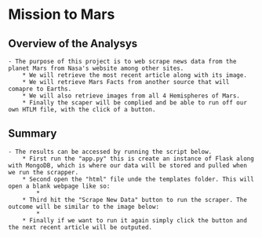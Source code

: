 # Mission to Mars

## Overview of the Analysys 
	- The purpose of this project is to web scrape news data from the planet Mars from Nasa's website among other sites. 
		* We will retrieve the most recent article along with its image.
		* We will retrieve Mars Facts from another source that will comapre to Earths.
		* We will also retrieve images from all 4 Hemispheres of Mars.
		* Finally the scaper will be complied and be able to run off our own HTLM file, with the click of a button.

## Summary
	- The results can be accessed by running the script below.
		* First run the "app.py" this is create an instance of Flask along with MongoDB, which is where our data will be stored and pulled when we run the scrapper.
		* Second open the "html" file unde the templates folder. This will open a blank webpage like so:
			*
		* Third hit the "Scrape New Data" button to run the scraper. The outcome will be similar to the image below: 
			*
		* Finally if we want to run it again simply click the button and the next recent article will be outputed.
	
